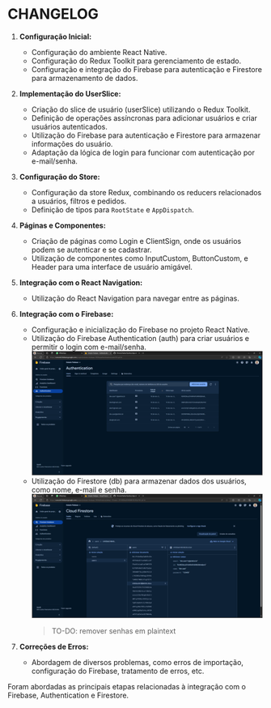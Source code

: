 # CHANGELOG

1. **Configuração Inicial:**
   - Configuração do ambiente React Native.
   - Configuração do Redux Toolkit para gerenciamento de estado.
   - Configuração e integração do Firebase para autenticação e Firestore para armazenamento de dados.

2. **Implementação do UserSlice:**
   - Criação do slice de usuário (userSlice) utilizando o Redux Toolkit.
   - Definição de operações assíncronas para adicionar usuários e criar usuários autenticados.
   - Utilização do Firebase para autenticação e Firestore para armazenar informações do usuário.
   - Adaptação da lógica de login para funcionar com autenticação por e-mail/senha.

3. **Configuração do Store:**
   - Configuração da store Redux, combinando os reducers relacionados a usuários, filtros e pedidos.
   - Definição de tipos para `RootState` e `AppDispatch`.

4. **Páginas e Componentes:**
   - Criação de páginas como Login e ClientSign, onde os usuários podem se autenticar e se cadastrar.
   - Utilização de componentes como InputCustom, ButtonCustom, e Header para uma interface de usuário amigável.

5. **Integração com o React Navigation:**
   - Utilização do React Navigation para navegar entre as páginas.

6. **Integração com o Firebase:**
   - Configuração e inicialização do Firebase no projeto React Native.
   - Utilização do Firebase Authentication (auth) para criar usuários e permitir o login com e-mail/senha.
   ![login com e-mail/senha](img/2023-11-10-01-28-13.png)
   - Utilização do Firestore (db) para armazenar dados dos usuários, como nome, e-mail e senha.
   ![armazenar dados dos usuários](img/2023-11-10-01-29-24.png)
      > TO-DO: remover senhas em plaintext
7. **Correções de Erros:**
   - Abordagem de diversos problemas, como erros de importação, configuração do Firebase, tratamento de erros, etc.

Foram abordadas as principais etapas relacionadas à integração com o Firebase, Authentication e Firestore.
